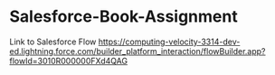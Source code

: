 # Salesforce-Book-Assignment
Link to Salesforce Flow
https://computing-velocity-3314-dev-ed.lightning.force.com/builder_platform_interaction/flowBuilder.app?flowId=3010R000000FXd4QAG
